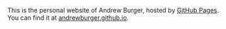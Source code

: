 This is the personal website of Andrew Burger, hosted by [GitHub Pages](http://pages.github.com). You can find it at [andrewburger.github.io](http://andrewburger.github.io).
